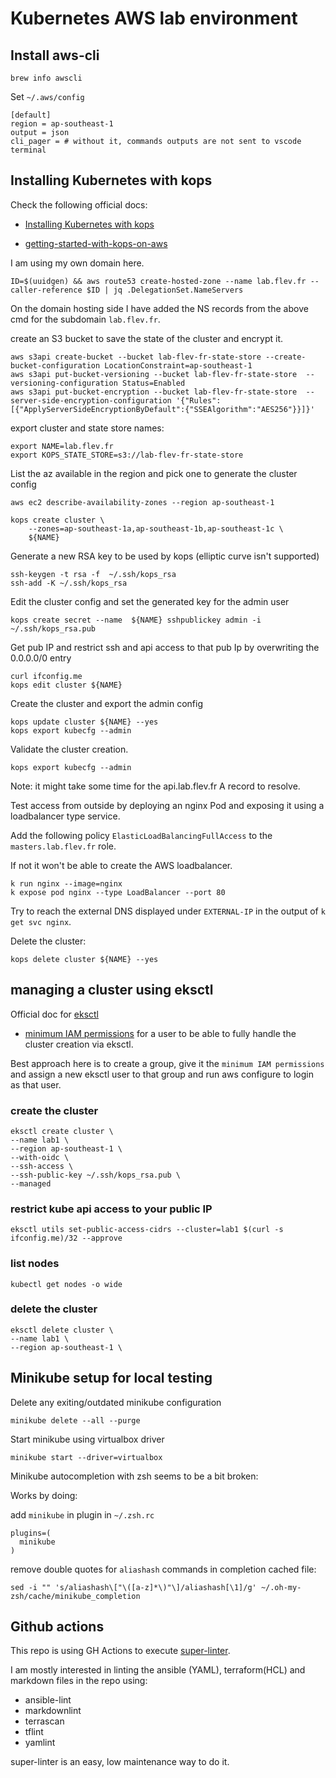 # Kubernetes AWS lab environment

## Install aws-cli

```console
brew info awscli
```

Set `~/.aws/config`

```console
[default]
region = ap-southeast-1
output = json
cli_pager = # without it, commands outputs are not sent to vscode terminal
```

## Installing Kubernetes with kops

Check the following official docs:

- [Installing Kubernetes with kops](https://kubernetes.io/docs/setup/production-environment/tools/kops/)

- [getting-started-with-kops-on-aws](https://github.com/kubernetes/kops/blob/master/docs/getting_started/aws.md#getting-started-with-kops-on-aws)


I am using my own domain here.

```console
ID=$(uuidgen) && aws route53 create-hosted-zone --name lab.flev.fr --caller-reference $ID | jq .DelegationSet.NameServers
```

On the domain hosting side I have added the NS records from the above cmd for the subdomain `lab.flev.fr`.

create an S3 bucket to save the state of the cluster and encrypt it.

```console
aws s3api create-bucket --bucket lab-flev-fr-state-store --create-bucket-configuration LocationConstraint=ap-southeast-1
aws s3api put-bucket-versioning --bucket lab-flev-fr-state-store  --versioning-configuration Status=Enabled
aws s3api put-bucket-encryption --bucket lab-flev-fr-state-store  --server-side-encryption-configuration '{"Rules":[{"ApplyServerSideEncryptionByDefault":{"SSEAlgorithm":"AES256"}}]}'
```

export cluster and state store names:

```console
export NAME=lab.flev.fr
export KOPS_STATE_STORE=s3://lab-flev-fr-state-store
```

List the az available in the region and pick one to generate the cluster config

```console
aws ec2 describe-availability-zones --region ap-southeast-1

kops create cluster \
    --zones=ap-southeast-1a,ap-southeast-1b,ap-southeast-1c \
    ${NAME}
```

Generate a new RSA key to be used by kops (elliptic curve isn't supported)

```console
ssh-keygen -t rsa -f  ~/.ssh/kops_rsa
ssh-add -K ~/.ssh/kops_rsa
```

Edit the cluster config and set the generated key for the admin user

```console
kops create secret --name  ${NAME} sshpublickey admin -i ~/.ssh/kops_rsa.pub
```

Get pub IP and restrict ssh and api access to that pub Ip by overwriting the 0.0.0.0/0 entry

```console
curl ifconfig.me
kops edit cluster ${NAME}
```

Create the cluster and export the admin config

```console
kops update cluster ${NAME} --yes
kops export kubecfg --admin
```

Validate the cluster creation.

```console
kops export kubecfg --admin
```

Note: it might take some time for the api.lab.flev.fr A record to resolve.

Test access from outside by deploying an nginx Pod and exposing it using a loadbalancer type service.

Add the following policy `ElasticLoadBalancingFullAccess` to the `masters.lab.flev.fr` role.

If not it won't be able to create the AWS loadbalancer.

```console
k run nginx --image=nginx
k expose pod nginx --type LoadBalancer --port 80
```

Try to reach the external DNS displayed under `EXTERNAL-IP` in the output of `k get svc nginx`.

Delete the cluster:

```console
kops delete cluster ${NAME} --yes
```

## managing a cluster using eksctl

Official doc for [eksctl](https://eksctl.io/)

- [minimum IAM permissions](https://eksctl.io/usage/minimum-iam-policies/) for a user to be able to fully handle the cluster creation via eksctl.

Best approach here is to create a group, give it the `minimum IAM permissions` and assign a new eksctl user to that group and run aws configure to login as that user.

### create the cluster

```console
eksctl create cluster \
--name lab1 \
--region ap-southeast-1 \
--with-oidc \
--ssh-access \
--ssh-public-key ~/.ssh/kops_rsa.pub \
--managed
```

### restrict kube api access to your public IP

```console
eksctl utils set-public-access-cidrs --cluster=lab1 $(curl -s ifconfig.me)/32 --approve
```

### list nodes

```console
kubectl get nodes -o wide
```

### delete the cluster

```console
eksctl delete cluster \
--name lab1 \
--region ap-southeast-1 \
```

## Minikube setup for local testing

Delete any exiting/outdated minikube configuration

```console
minikube delete --all --purge
```

Start minikube using virtualbox driver

```console
minikube start --driver=virtualbox
```

Minikube autocompletion with zsh seems to be a bit broken:

Works by doing:

add  `minikube` in  plugin in `~/.zsh.rc`

```console
plugins=(
  minikube
)
```

remove double quotes for `aliashash` commands in completion cached file:

```console
sed -i "" 's/aliashash\["\([a-z]*\)"\]/aliashash[\1]/g' ~/.oh-my-zsh/cache/minikube_completion
```

## Github actions

This repo is using GH Actions to execute [super-linter](https://github.com/github/super-linter).

I am mostly interested in linting the ansible (YAML), terraform(HCL) and markdown files in the repo using:

- ansible-lint
- markdownlint
- terrascan
- tflint
- yamlint

super-linter is an easy, low maintenance way to do it.
